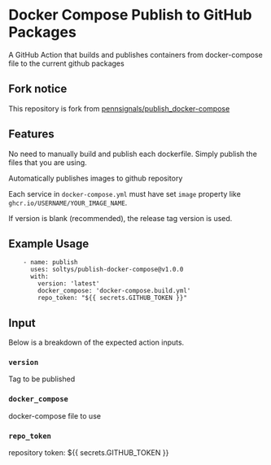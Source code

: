# Docker Compose Publish to GitHub Packages

A GitHub Action that builds and publishes containers from docker-compose file to the current github packages

## Fork notice

This repository is fork from [pennsignals/publish_docker-compose](https://github.com/pennsignals/publish_docker-compose)

## Features

No need to manually build and publish each dockerfile. Simply publish the files that you are using.

Automatically publishes images to github repository

Each service in `docker-compose.yml` must have set `image` property like `ghcr.io/USERNAME/YOUR_IMAGE_NAME`.

If version is blank (recommended), the release tag version is used.

## Example Usage
```
    - name: publish
      uses: soltys/publish-docker-compose@v1.0.0
      with:
        version: 'latest'
        docker_compose: 'docker-compose.build.yml'
        repo_token: "${{ secrets.GITHUB_TOKEN }}"
```

## Input

Below is a breakdown of the expected action inputs.

### `version`

Tag to be published

### `docker_compose`

docker-compose file to use

### `repo_token`

repository token: ${{ secrets.GITHUB_TOKEN }}


